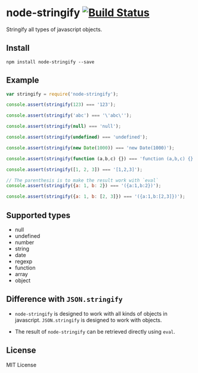 # node-stringify [![Build Status](https://travis-ci.org/fuqcool/node-stringify.svg?branch=master)](https://travis-ci.org/fuqcool/node-stringify)

Stringify all types of javascript objects.

## Install

```
npm install node-stringify --save
```

## Example

``` javascript
var stringify = require('node-stringify');

console.assert(stringify(123) === '123');

console.assert(stringify('abc') === '\'abc\'');

console.assert(stringify(null) === 'null');

console.assert(stringify(undefined) === 'undefined');

console.assert(stringify(new Date(1000)) === 'new Date(1000)');

console.assert(stringify(function (a,b,c) {}) === 'function (a,b,c) {}');

console.assert(stringify([1, 2, 3]) === '[1,2,3]');

// The parenthesis is to make the result work with `eval`
console.assert(stringify({a: 1, b: 2}) === '({a:1,b:2})');

console.assert(stringify({a: 1, b: [2, 3]}) === '({a:1,b:[2,3]})');
```

## Supported types

- null
- undefined
- number
- string
- date
- regexp
- function
- array
- object

## Difference with `JSON.stringify`

- `node-stringify` is designed to work with all kinds of objects in javascript. `JSON.stringify` is designed to work with objects.

- The result of `node-stringify` can be retrieved directly using `eval`.

## License
MIT License
